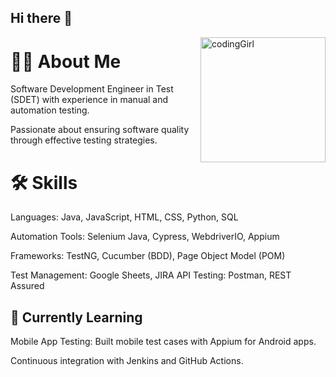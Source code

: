 ## Hi there 👋
<img align="right" alt="codingGirl" width="200" src="https://user-images.githubusercontent.com/59734313/157189039-c09b3e38-9f42-42c0-ab54-14f1574190a7.gif">

# 👩‍💻 About Me

Software Development Engineer in Test (SDET) with experience in manual and automation testing.

Passionate about ensuring software quality through effective testing strategies.
# 🛠 Skills
  Languages: Java, JavaScript, HTML, CSS, Python, SQL

 Automation Tools: Selenium Java, Cypress, WebdriverIO, Appium

 Frameworks: TestNG, Cucumber (BDD), Page Object Model (POM)

 Test Management: Google Sheets, JIRA
API Testing: Postman, REST Assured


## 🌱 Currently Learning
 Mobile App Testing: Built mobile test cases with Appium for Android apps.

Continuous integration with Jenkins and GitHub Actions.

